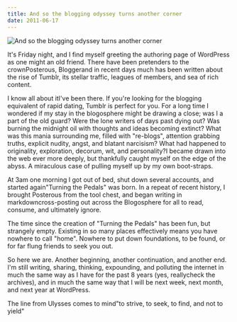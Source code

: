 ```yaml
---
title: And so the blogging odyssey turns another corner
date: 2011-06-17
---
```


![And so the blogging odyssey turns another corner](https://source.unsplash.com/_nRpqIBM40Q/1600x900)

It's Friday night, and I find myself greeting the authoring page of WordPress as one might an old friend. There have been pretenders to the crownPosterous, Bloggerand in recent days much has been written about the rise of Tumblr, its stellar traffic, leagues of members, and sea of rich content.

I know all about itI've been there. If you're looking for the blogging equivalent of rapid dating, Tumblr is perfect for you. For a long time I wondered if my stay in the blogosphere might be drawing a close; was I a part of the old guard? Were the lone writers of days past dying out? Was burning the midnight oil with thoughts and ideas becoming extinct? What was this mania surrounding me, filled with "re-blogs", attention grabbing truths, explicit nudity, angst, and blatant narcisism? What had happened to originality, exploration, decorum, wit, and personality?I became drawn into the web ever more deeply, but thankfully caught myself on the edge of the abyss. A miraculous case of pulling myself up by my own boot-straps.

At 3am one morning I got out of bed, shut down several accounts, and started again"Turning the Pedals" was born. In a repeat of recent history, I brought Posterous from the tool chest, and began writing in markdowncross-posting out across the Blogosphere for all to read, consume, and ultimately ignore.

The time since the creation of "Turning the Pedals" has been fun, but strangely empty. Existing in so many places effectively means you have nowhere to call "home". Nowhere to put down foundations, to be found, or for far flung friends to seek you out.

So here we are. Another beginning, another continuation, and another end. I'm still writing, sharing, thinking, expounding, and polluting the internet in much the same way as I have for the past 8 years (yes, reallycheck the archives), and in much the same way that I will be next week, next month, and next year at WordPress.

The line from Ulysses comes to mind"to strive, to seek, to find, and not to yield"